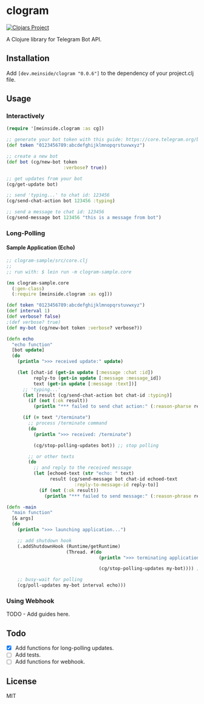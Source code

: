 # clogram

[![Clojars Project](https://img.shields.io/clojars/v/dev.meinside/clogram.svg)](https://clojars.org/dev.meinside/clogram)

A Clojure library for Telegram Bot API.

## Installation

Add `[dev.meinside/clogram "0.0.6"]` to the dependency of your project.clj file.

## Usage

### Interactively

```clojure
(require '[meinside.clogram :as cg])

;; generate your bot token with this guide: https://core.telegram.org/bots#3-how-do-i-create-a-bot
(def token "0123456789:abcdefghijklmnopqrstuvwxyz")

;; create a new bot
(def bot (cg/new-bot token
                     :verbose? true))

;; get updates from your bot
(cg/get-update bot)

;; send 'typing...' to chat id: 123456
(cg/send-chat-action bot 123456 :typing)

;; send a message to chat id: 123456
(cg/send-message bot 123456 "this is a message from bot")
```

### Long-Polling

#### Sample Application (Echo)

```clojure
;; clogram-sample/src/core.clj
;;
;; run with: $ lein run -m clogram-sample.core

(ns clogram-sample.core
  (:gen-class)
  (:require [meinside.clogram :as cg]))

(def token "0123456789:abcdefghijklmnopqrstuvwxyz")
(def interval 1)
(def verbose? false)
;(def verbose? true)
(def my-bot (cg/new-bot token :verbose? verbose?))

(defn echo
  "echo function"
  [bot update]
  (do
    (println ">>> received update:" update)

    (let [chat-id (get-in update [:message :chat :id])
          reply-to (get-in update [:message :message_id])
          text (get-in update [:message :text])]
      ;; 'typing...'
      (let [result (cg/send-chat-action bot chat-id :typing)]
        (if (not (:ok result))
          (println "*** failed to send chat action:" (:reason-pharse result))))

      (if (= text "/terminate")
        ;; process /terminate command
        (do
          (println ">>> received: /terminate")

          (cg/stop-polling-updates bot)) ;; stop polling

        ;; or other texts
        (do
          ;; and reply to the received message
          (let [echoed-text (str "echo: " text)
                result (cg/send-message bot chat-id echoed-text
                         :reply-to-message-id reply-to)]
            (if (not (:ok result))
              (println "*** failed to send message:" (:reason-phrase result)))))))))

(defn -main
  "main function"
  [& args]
  (do
    (println ">>> launching application...")

    ;; add shutdown hook
    (.addShutdownHook (Runtime/getRuntime)
                      (Thread. #(do
                                  (println ">>> terminating application...")

                                  (cg/stop-polling-updates my-bot)))) ;; stop polling

    ;; busy-wait for polling
    (cg/poll-updates my-bot interval echo)))

```

### Using Webhook

TODO - Add guides here.

## Todo

- [x] Add functions for long-polling updates.
- [ ] Add tests.
- [ ] Add functions for webhook.

## License

MIT

